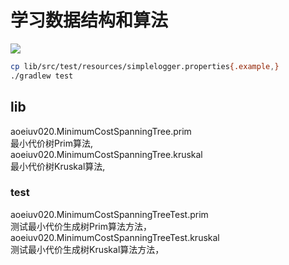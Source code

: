 # 学习数据结构和算法
[![](https://jitpack.io/v/AoEiuV020/DataStructuresTraining.svg)](https://jitpack.io/#AoEiuV020/DataStructuresTraining)

```sh
cp lib/src/test/resources/simplelogger.properties{.example,}
./gradlew test
```

## lib

aoeiuv020.MinimumCostSpanningTree.prim  
最小代价树Prim算法,  
aoeiuv020.MinimumCostSpanningTree.kruskal  
最小代价树Kruskal算法,  

### test

aoeiuv020.MinimumCostSpanningTreeTest.prim  
测试最小代价生成树Prim算法方法，  
aoeiuv020.MinimumCostSpanningTreeTest.kruskal  
测试最小代价生成树Kruskal算法方法，  
